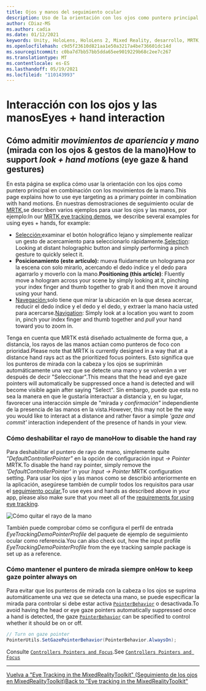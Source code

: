 ```yaml
---
title: Ojos y manos del seguimiento ocular
description: Uso de la orientación con los ojos como puntero principal en combinación con los movimientos de la mano en MRTK
author: CDiaz-MS
ms.author: cadia
ms.date: 01/12/2021
keywords: Unity, HoloLens, HoloLens 2, Mixed Reality, desarrollo, MRTK, EyeTracking,
ms.openlocfilehash: c9d5f23610d821aa1e50a3217a4be736601dc14d
ms.sourcegitcommit: c0ba7d7bb57bb5dda65ee9019229b68c2ee7c267
ms.translationtype: MT
ms.contentlocale: es-ES
ms.lasthandoff: 05/19/2021
ms.locfileid: "110143993"
---
```

# <a name="eyes--hand-interaction"></a><span data-ttu-id="237fe-104">Interacción con los ojos y las manos</span><span class="sxs-lookup"><span data-stu-id="237fe-104">Eyes + hand interaction</span></span>

## <a name="how-to-support-_look--hand-motions_-eye-gaze--hand-gestures"></a><span data-ttu-id="237fe-105">Cómo admitir _movimientos de apariencia y mano_ (mirada con los ojos & gestos de la mano)</span><span class="sxs-lookup"><span data-stu-id="237fe-105">How to support _look + hand motions_ (eye gaze & hand gestures)</span></span>

<span data-ttu-id="237fe-106">En esta página se explica cómo usar la orientación con los ojos como puntero principal en combinación con los movimientos de la mano.</span><span class="sxs-lookup"><span data-stu-id="237fe-106">This page explains how to use eye targeting as a primary pointer in combination with hand motions.</span></span>
<span data-ttu-id="237fe-107">En nuestras demostraciones de seguimiento ocular de [MRTK,](../../example-scenes/eye-tracking-examples-overview.md)se describen varios ejemplos para usar los ojos y las manos, por ejemplo:</span><span class="sxs-lookup"><span data-stu-id="237fe-107">In our [MRTK eye tracking demos](../../example-scenes/eye-tracking-examples-overview.md), we describe several examples for using eyes + hands, for example:</span></span>

- <span data-ttu-id="237fe-108">[Selección:](eye-tracking-target-selection.md)examinar el botón holográfico lejano y simplemente realizar un gesto de acercamiento para seleccionarlo rápidamente.</span><span class="sxs-lookup"><span data-stu-id="237fe-108">[Selection](eye-tracking-target-selection.md): Looking at distant holographic button and simply performing a pinch gesture to quickly select it.</span></span>
- <span data-ttu-id="237fe-109">**Posicionamiento (este artículo):** mueva fluidamente un holograma por la escena con solo mirarlo, acercando el dedo índice y el dedo para agarrarlo y moverlo con la mano.</span><span class="sxs-lookup"><span data-stu-id="237fe-109">**Positioning (this article)**: Fluently move a hologram across your scene by simply looking at it, pinching your index finger and thumb together to grab it and then move it around using your hand.</span></span>
- <span data-ttu-id="237fe-110">[Navegación:](eye-tracking-navigation.md)solo tiene que mirar la ubicación en la que  desea acercar, reducir el dedo índice y el dedo y el dedo, y extraer la mano hacia usted para acercarse.</span><span class="sxs-lookup"><span data-stu-id="237fe-110">[Navigation](eye-tracking-navigation.md): Simply look at a location you want to zoom in, pinch your index finger and thumb together and _pull_ your hand toward you to zoom in.</span></span>

<span data-ttu-id="237fe-111">Tenga en cuenta que MRTK está diseñado actualmente de forma que, a distancia, los rayos de las manos actúan como punteros de foco con prioridad.</span><span class="sxs-lookup"><span data-stu-id="237fe-111">Please note that MRTK is currently designed in a way that at a distance hand rays act as the prioritized focus pointers.</span></span>
<span data-ttu-id="237fe-112">Esto significa que los punteros de mirada con la cabeza y los ojos se suprimirán automáticamente una vez que se detecte una mano y se volverán a ver después de decir "Seleccionar".</span><span class="sxs-lookup"><span data-stu-id="237fe-112">This means that the head and eye gaze pointers will automatically be suppressed once a hand is detected and will become visible again after saying "Select".</span></span>
<span data-ttu-id="237fe-113">Sin embargo, puede que esta no sea la manera en que le gustaría interactuar a distancia y, en su lugar, favorecer una interacción simple de "mirada y _confirmación"_ independiente de la presencia de las manos en la vista.</span><span class="sxs-lookup"><span data-stu-id="237fe-113">However, this may not be the way you would like to interact at a distance and rather favor a simple _'gaze and commit'_ interaction independent of the presence of hands in your view.</span></span>

### <a name="how-to-disable-the-hand-ray"></a><span data-ttu-id="237fe-114">Cómo deshabilitar el rayo de mano</span><span class="sxs-lookup"><span data-stu-id="237fe-114">How to disable the hand ray</span></span>

<span data-ttu-id="237fe-115">Para deshabilitar el puntero de rayo de mano, simplemente quite _"DefaultControllerPointer"_ en la opción de configuración input _-> Pointer_ MRTK.</span><span class="sxs-lookup"><span data-stu-id="237fe-115">To disable the hand ray pointer, simply remove the _'DefaultControllerPointer'_ in your _Input -> Pointer_ MRTK configuration setting.</span></span>
<span data-ttu-id="237fe-116">Para usar los ojos y las manos como se describió anteriormente en la aplicación, asegúrese también de cumplir todos los requisitos para usar el [seguimiento ocular.](eye-tracking-basic-setup.md)</span><span class="sxs-lookup"><span data-stu-id="237fe-116">To use eyes and hands as described above in your app, please also make sure that you meet all of the [requirements for using eye tracking](eye-tracking-basic-setup.md).</span></span>

![Cómo quitar el rayo de la mano](../../images/eye-tracking/mrtk_setup_removehandray.jpg)

<span data-ttu-id="237fe-118">También puede comprobar cómo se configura el perfil de entrada _EyeTrackingDemoPointerProfile_ del paquete de ejemplo de seguimiento ocular como referencia.</span><span class="sxs-lookup"><span data-stu-id="237fe-118">You can also check out, how the input profile _EyeTrackingDemoPointerProfile_ from the eye tracking sample package is set up as a reference.</span></span>

### <a name="how-to-keep-gaze-pointer-always-on"></a><span data-ttu-id="237fe-119">Cómo mantener el puntero de mirada siempre on</span><span class="sxs-lookup"><span data-stu-id="237fe-119">How to keep gaze pointer always on</span></span>

<span data-ttu-id="237fe-120">Para evitar que los punteros de mirada con la cabeza o los ojos se suprima automáticamente una vez que se detecta una mano, se puede especificar la mirada para controlar si debe estar activa [`PointerBehavior`](xref:Microsoft.MixedReality.Toolkit.Input.PointerBehavior) o desactivada.</span><span class="sxs-lookup"><span data-stu-id="237fe-120">To avoid having the head or eye gaze pointers automatically suppressed once a hand is detected, the gaze [`PointerBehavior`](xref:Microsoft.MixedReality.Toolkit.Input.PointerBehavior) can be specified to control whether it should be on or off.</span></span>

```c#
// Turn on gaze pointer
PointerUtils.SetGazePointerBehavior(PointerBehavior.AlwaysOn);
```

<span data-ttu-id="237fe-121">Consulte [`Controllers Pointers and Focus`](../../../architecture/controllers-pointers-and-focus.md).</span><span class="sxs-lookup"><span data-stu-id="237fe-121">See [`Controllers Pointers and Focus`](../../../architecture/controllers-pointers-and-focus.md)</span></span>

---
[<span data-ttu-id="237fe-122">Vuelva a "Eye Tracking in the MixedRealityToolkit" (Seguimiento de los ojos en MixedRealityToolkit)</span><span class="sxs-lookup"><span data-stu-id="237fe-122">Back to "Eye tracking in the MixedRealityToolkit"</span></span>](eye-tracking-main.md)

